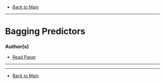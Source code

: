 * [Back to Main](../../README.md)
---

# Bagging Predictors
### Author(s)
* [Read Paper](../paper_pdfs/)

---



---
* [Back to Main](../../README.md)
